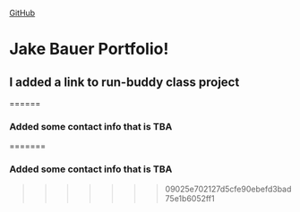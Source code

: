 [GitHub](https://github.com/Rolo2121/Portfolio.git)
# Jake Bauer Portfolio!
## I added a link to run-buddy class project
======
### Added some contact info that is TBA
=======
### Added some contact info that is TBA
>>>>>>> 09025e702127d5cfe90ebefd3bad75e1b6052ff1
